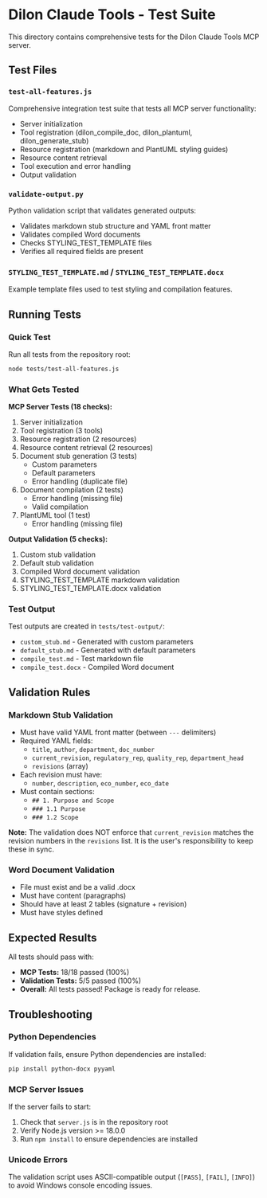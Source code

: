 # Dilon Claude Tools - Test Suite

This directory contains comprehensive tests for the Dilon Claude Tools MCP server.

## Test Files

### `test-all-features.js`
Comprehensive integration test suite that tests all MCP server functionality:
- Server initialization
- Tool registration (dilon_compile_doc, dilon_plantuml, dilon_generate_stub)
- Resource registration (markdown and PlantUML styling guides)
- Resource content retrieval
- Tool execution and error handling
- Output validation

### `validate-output.py`
Python validation script that validates generated outputs:
- Validates markdown stub structure and YAML front matter
- Validates compiled Word documents
- Checks STYLING_TEST_TEMPLATE files
- Verifies all required fields are present

### `STYLING_TEST_TEMPLATE.md` / `STYLING_TEST_TEMPLATE.docx`
Example template files used to test styling and compilation features.

## Running Tests

### Quick Test
Run all tests from the repository root:

```bash
node tests/test-all-features.js
```

### What Gets Tested

**MCP Server Tests (18 checks):**
1. Server initialization
2. Tool registration (3 tools)
3. Resource registration (2 resources)
4. Resource content retrieval (2 resources)
5. Document stub generation (3 tests)
   - Custom parameters
   - Default parameters
   - Error handling (duplicate file)
6. Document compilation (2 tests)
   - Error handling (missing file)
   - Valid compilation
7. PlantUML tool (1 test)
   - Error handling (missing file)

**Output Validation (5 checks):**
1. Custom stub validation
2. Default stub validation
3. Compiled Word document validation
4. STYLING_TEST_TEMPLATE markdown validation
5. STYLING_TEST_TEMPLATE.docx validation

### Test Output

Test outputs are created in `tests/test-output/`:
- `custom_stub.md` - Generated with custom parameters
- `default_stub.md` - Generated with default parameters
- `compile_test.md` - Test markdown file
- `compile_test.docx` - Compiled Word document

## Validation Rules

### Markdown Stub Validation
- Must have valid YAML front matter (between `---` delimiters)
- Required YAML fields:
  - `title`, `author`, `department`, `doc_number`
  - `current_revision`, `regulatory_rep`, `quality_rep`, `department_head`
  - `revisions` (array)
- Each revision must have:
  - `number`, `description`, `eco_number`, `eco_date`
- Must contain sections:
  - `## 1. Purpose and Scope`
  - `### 1.1 Purpose`
  - `### 1.2 Scope`

**Note:** The validation does NOT enforce that `current_revision` matches the revision numbers in the `revisions` list. It is the user's responsibility to keep these in sync.

### Word Document Validation
- File must exist and be a valid .docx
- Must have content (paragraphs)
- Should have at least 2 tables (signature + revision)
- Must have styles defined

## Expected Results

All tests should pass with:
- **MCP Tests:** 18/18 passed (100%)
- **Validation Tests:** 5/5 passed (100%)
- **Overall:** All tests passed! Package is ready for release.

## Troubleshooting

### Python Dependencies
If validation fails, ensure Python dependencies are installed:
```bash
pip install python-docx pyyaml
```

### MCP Server Issues
If the server fails to start:
1. Check that `server.js` is in the repository root
2. Verify Node.js version >= 18.0.0
3. Run `npm install` to ensure dependencies are installed

### Unicode Errors
The validation script uses ASCII-compatible output (`[PASS]`, `[FAIL]`, `[INFO]`) to avoid Windows console encoding issues.
